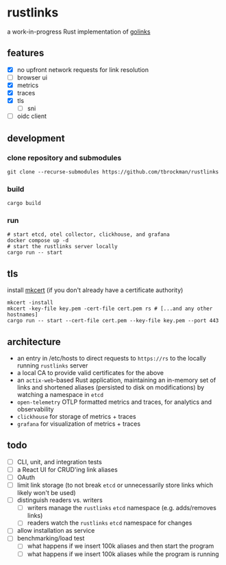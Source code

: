 # rustlinks

a work-in-progress Rust implementation of [golinks](https://golinks.github.io/golinks/)

## features

- [x] no upfront network requests for link resolution
- [ ] browser ui
- [x] metrics
- [x] traces
- [x] tls
  - [ ] sni
- [ ] oidc client

## development

### clone repository and submodules

```shell
git clone --recurse-submodules https://github.com/tbrockman/rustlinks
```

### build

```shell
cargo build
```

### run

```shell
# start etcd, otel collector, clickhouse, and grafana
docker compose up -d
# start the rustlinks server locally
cargo run -- start
```

## tls

install [mkcert](https://github.com/FiloSottile/mkcert#installation) (if you don't already have a certificate authority)

```shell
mkcert -install
mkcert -key-file key.pem -cert-file cert.pem rs # [...and any other hostnames]
cargo run -- start --cert-file cert.pem --key-file key.pem --port 443
```

## architecture

- an entry in /etc/hosts to direct requests to `https://rs` to the locally running `rustlinks` server
- a local CA to provide valid certificates for the above
- an `actix-web`-based Rust application, maintaining an in-memory set of links and shortened aliases (persisted to disk on modifications) by watching a namespace in `etcd`
- `open-telemetry` OTLP formatted metrics and traces, for analytics and observability
- `clickhouse` for storage of metrics + traces
- `grafana` for visualization of metrics + traces

## todo

- [ ] CLI, unit, and integration tests
- [ ] a React UI for CRUD'ing link aliases
- [ ] OAuth
- [ ] limit link storage (to not break `etcd` or unnecessarily store links which likely won't be used)
- [ ] distinguish readers vs. writers
  - [ ] writers manage the `rustlinks` `etcd` namespace (e.g. adds/removes links)
  - [ ] readers watch the `rustlinks` `etcd` namespace for changes
- [ ] allow installation as service
- [ ] benchmarking/load test
  - [ ] what happens if we insert 100k aliases and then start the program
  - [ ] what happens if we insert 100k aliases while the program is running
